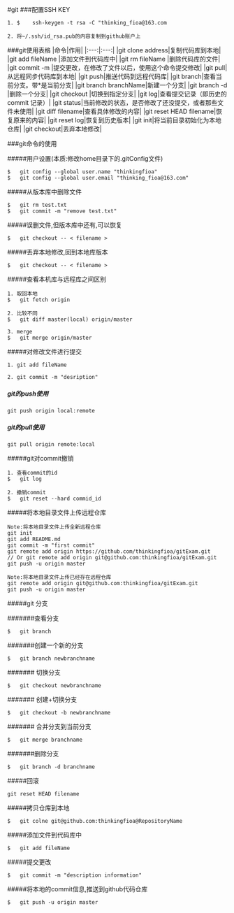 #git
###配置SSH KEY
```
1. $	ssh-keygen -t rsa -C "thinking_fioa@163.com
```
```
2. 将~/.ssh/id_rsa.pub的内容复制到github账户上
```
###git使用表格
|命令|作用|
|:---:|:---:|
|git clone address|复制代码库到本地|
|git add fileName |添加文件到代码库中|
|git rm fileName |删除代码库的文件|
|git commit -m <message>|提交更改，在修改了文件以后，使用这个命令提交修改|
|git pull|从远程同步代码库到本地|
|git push|推送代码到远程代码库|
|git branch|查看当前分支。带*是当前分支|
|git branch branchName|新建一个分支|
|git branch -d <branch-name>|删除一个分支|
|git checkout <branch-name>|切换到指定分支|
|git log|查看提交记录（即历史的 commit 记录）|
|git status|当前修改的状态，是否修改了还没提交，或者那些文件未使用|
|git diff filename|查看具体修改的内容|
|git reset HEAD filename|恢复原来的内容|
|git reset log|恢复到历史版本|
|git init|将当前目录初始化为本地仓库|
|git checkout|丢弃本地修改|

###git命令的使用

#####用户设置(本质:修改home目录下的.gitConfig文件)
```
$	git config --global user.name "thinkingfioa"
$	git config --global user.email "thinking_fioa@163.com"
```

#####从版本库中删除文件
```
$	git rm test.txt
$	git commit -m "remove test.txt"
```

#####误删文件,但版本库中还有,可以恢复
```
$	git checkout -- < filename >
```

#####丢弃本地修改,回到本地库版本
```
$	git checkout -- < filename >
```
#####查看本机库与远程库之间区别
```
1. 取回本地
$	git fetch origin
```
```
2. 比较不同
$	git diff master(local) origin/master
```
```
3. merge
$	git merge origin/master
```
#####对修改文件进行提交
```
1. git add fileName
```
```
2. git commit -m "desription"
```
##### git的push使用
```
git push origin local:remote
```
##### git的pull使用
```
git pull origin remote:local
```

#####git对commit撤销
```
1. 查看commit的id
$	git log
```
```
2. 撤销commit
$	git reset --hard commid_id
```
#####将本地目录文件上传远程仓库
```
Note:将本地目录文件上传全新远程仓库
git init
git add README.md
git commit -m "first commit"
git remote add origin https://github.com/thinkingfioa/gitExam.git 
// Or git remote add origin git@github.com:thinkingfioa/gitExam.git
git push -u origin master
```
```
Note:将本地目录文件上传已经存在远程仓库
git remote add origin git@github.com:thinkingfioa/gitExam.git
git push -u origin master
```

#####git 分支

#######查看分支
```
$	git branch
```

#######创建一个新的分支
```
$	git branch newbranchname
```

####### 切换分支
```
$	git checkout newbranchname
```
####### 创建+切换分支
```
$	git checkout -b newbranchname
```
####### 合并分支到当前分支
```
$	git merge branchname
```
#######删除分支
```
$	git branch -d branchname
```
#####回滚
```
git reset HEAD filename
```
#####拷贝仓库到本地
```
$	git colne git@github.com:thinkingfioa@RepositoryName
```
#####添加文件到代码库中
```
$	git add fileName
```
#####提交更改
```
$	git commit -m "description information"
```
#####将本地的commit信息,推送到github代码仓库
```
$	git push -u origin master
```
